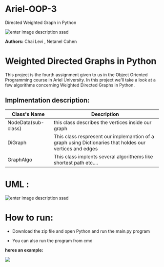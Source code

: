 # Ariel-OOP-3
Directed Weighted Graph in Python

![enter image description ssad](https://sites.google.com/a/afridar.ort.org.il/python/_/rsrc/1563114502427/home/python.jpg)

**Authors:** Chai Levi , Netanel Cohen

# Weighted Directed Graphs in Python
This project is the fourth assignment given to us in the Object Oriented Programming course in Ariel University.
In this project we'll take a look at a few algorithms concerning Weighted Directed Graphs in Python.

## Implmentation description:


| Class's Name | Description |
|--|--|
|NodeData(sub-class)|this class describes the vertices inside our graph|
|DiGraph|This class respresent our implemantion of a graph using Dictionaries that holdes our vertices and edges|
|GraphAlgo|This class implents several algorithems like shortest path etc....|
# UML :
![enter image description ssad](https://i.imgur.com/0y7SLor.png)

# How to run: 
- Download the zip file and open Python and run the main.py program 

- You can also run the program from cmd 

 **heres an example:**

  ![](https://i.imgur.com/zgEuZtM.png)












